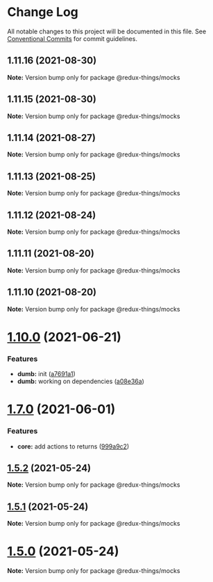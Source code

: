 # Change Log

All notable changes to this project will be documented in this file.
See [Conventional Commits](https://conventionalcommits.org) for commit guidelines.

## 1.11.16 (2021-08-30)

**Note:** Version bump only for package @redux-things/mocks





## 1.11.15 (2021-08-30)

**Note:** Version bump only for package @redux-things/mocks





## 1.11.14 (2021-08-27)

**Note:** Version bump only for package @redux-things/mocks





## 1.11.13 (2021-08-25)

**Note:** Version bump only for package @redux-things/mocks





## 1.11.12 (2021-08-24)

**Note:** Version bump only for package @redux-things/mocks





## 1.11.11 (2021-08-20)

**Note:** Version bump only for package @redux-things/mocks





## 1.11.10 (2021-08-20)

**Note:** Version bump only for package @redux-things/mocks





# [1.10.0](https://github.com/theguriev/redux-things/compare/v1.9.0...v1.10.0) (2021-06-21)


### Features

* **dumb:** init ([a7691a1](https://github.com/theguriev/redux-things/commit/a7691a1c0529e4dd4cf27d3154b9984e1100e2eb))
* **dumb:** working on dependencies ([a08e36a](https://github.com/theguriev/redux-things/commit/a08e36a25c3b83a8127d335312fea93ee86ff57f))





# [1.7.0](https://github.com/theguriev/redux-things/compare/v1.6.2...v1.7.0) (2021-06-01)


### Features

* **core:** add actions to returns ([999a9c2](https://github.com/theguriev/redux-things/commit/999a9c2975c7069b6d896aa1172dc64eb6e781a9))





## [1.5.2](https://github.com/theguriev/redux-things/compare/v1.5.1...v1.5.2) (2021-05-24)

**Note:** Version bump only for package @redux-things/mocks





## [1.5.1](https://github.com/theguriev/redux-things/compare/v1.5.0...v1.5.1) (2021-05-24)

**Note:** Version bump only for package @redux-things/mocks





# [1.5.0](https://github.com/theguriev/redux-things/compare/v1.4.4...v1.5.0) (2021-05-24)

**Note:** Version bump only for package @redux-things/mocks
